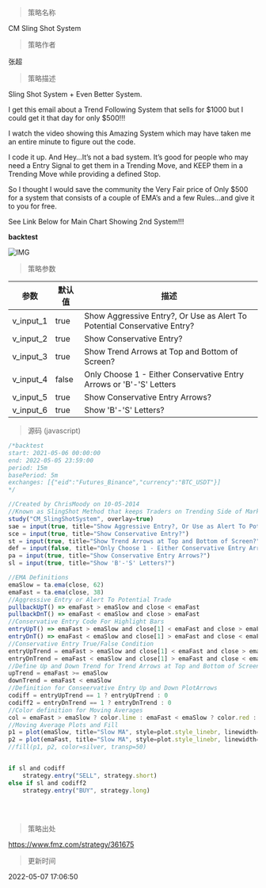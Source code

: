 
> 策略名称

CM Sling Shot System

> 策略作者

张超

> 策略描述

Sling Shot System + Even Better System.

I get this email about a Trend Following System that sells for $1000 but I could get it that day for only $500!!!

I watch the video showing this Amazing System which may have taken me an entire minute to figure out the code.

I code it up. And Hey…It’s not a bad system. It’s good for people who may need a Entry Signal to get them in a Trending Move, and KEEP them in a Trending Move while providing a defined Stop.

So I thought I would save the community the Very Fair price of Only $500 for a system that consists of a couple of EMA’s and a few Rules…and give it to you for free.

See Link Below for Main Chart Showing 2nd System!!!

**backtest**

 ![IMG](https://www.fmz.com/upload/asset/1cff6c996298e8426b1.png) 

> 策略参数



|参数|默认值|描述|
|----|----|----|
|v_input_1|true|Show Aggressive Entry?, Or Use as Alert To Potential Conservative Entry?|
|v_input_2|true|Show Conservative Entry?|
|v_input_3|true|Show Trend Arrows at Top and Bottom of Screen?|
|v_input_4|false|Only Choose 1 - Either Conservative Entry Arrows or 'B'-'S' Letters|
|v_input_5|true|Show Conservative Entry Arrows?|
|v_input_6|true|Show 'B'-'S' Letters?|


> 源码 (javascript)

``` javascript
/*backtest
start: 2021-05-06 00:00:00
end: 2022-05-05 23:59:00
period: 15m
basePeriod: 5m
exchanges: [{"eid":"Futures_Binance","currency":"BTC_USDT"}]
*/

//Created by ChrisMoody on 10-05-2014
//Known as SlingShot Method that keeps Traders on Trending Side of Market.
study("CM_SlingShotSystem", overlay=true)
sae = input(true, title="Show Aggressive Entry?, Or Use as Alert To Potential Conservative Entry?")
sce = input(true, title="Show Conservative Entry?")
st = input(true, title="Show Trend Arrows at Top and Bottom of Screen?")
def = input(false, title="Only Choose 1 - Either Conservative Entry Arrows or 'B'-'S' Letters")
pa = input(true, title="Show Conservative Entry Arrows?")
sl = input(true, title="Show 'B'-'S' Letters?")

//EMA Definitions
emaSlow = ta.ema(close, 62)
emaFast = ta.ema(close, 38)
//Aggressive Entry or Alert To Potential Trade
pullbackUpT() => emaFast > emaSlow and close < emaFast
pullbackDnT() => emaFast < emaSlow and close > emaFast
//Conservative Entry Code For Highlight Bars
entryUpT() => emaFast > emaSlow and close[1] < emaFast and close > emaFast
entryDnT() => emaFast < emaSlow and close[1] > emaFast and close < emaFast
//Conservative Entry True/False Condition
entryUpTrend = emaFast > emaSlow and close[1] < emaFast and close > emaFast ? 1 : 0
entryDnTrend = emaFast < emaSlow and close[1] > emaFast and close < emaFast ? 1 : 0
//Define Up and Down Trend for Trend Arrows at Top and Bottom of Screen
upTrend = emaFast >= emaSlow
downTrend = emaFast < emaSlow
//Definition for Conseervative Entry Up and Down PlotArrows
codiff = entryUpTrend == 1 ? entryUpTrend : 0
codiff2 = entryDnTrend == 1 ? entryDnTrend : 0
//Color definition for Moving Averages
col = emaFast > emaSlow ? color.lime : emaFast < emaSlow ? color.red : color.yellow
//Moving Average Plots and Fill
p1 = plot(emaSlow, title="Slow MA", style=plot.style_linebr, linewidth=4, color=col)
p2 = plot(emaFast, title="Slow MA", style=plot.style_linebr, linewidth=2, color=col)
//fill(p1, p2, color=silver, transp=50)


if sl and codiff
    strategy.entry("SELL", strategy.short)
else if sl and codiff2
    strategy.entry("BUY", strategy.long)
    
    
    
```

> 策略出处

https://www.fmz.com/strategy/361675

> 更新时间

2022-05-07 17:06:50
